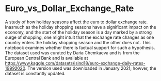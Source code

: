 # Euro_vs_Dollar_Exchange_Rate
A study of how holiday seasons affect the euro to dollar exchange rate.\
Inasmuch as the holiday shopping seasons have a significant impact on the economy, and the start of the holiday season is a day marked by a strong surge of shopping, one might intuit that the exchange rate changes as one country enters the holiday shopping season and the other does not. This notebook examines whether there is factual support for such a hypothesis.\
The dataset used was curated by Daria Chemkaeva and is from the European Central Bank and is available at https://www.kaggle.com/datasets/lsind18/euro-exchange-daily-rates-19992020. The version used was downloaded in January 2021; howver, the dataset is constantly updated.

